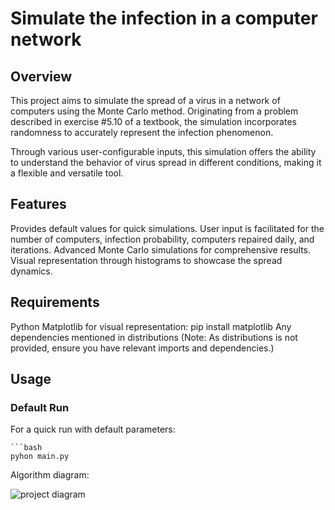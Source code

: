 # Simulate the infection in a computer network

## Overview

This project aims to simulate the spread of a virus in a network of computers using the Monte Carlo method. Originating from a problem described in exercise #5.10 of a textbook, the simulation incorporates randomness to accurately represent the infection phenomenon.

Through various user-configurable inputs, this simulation offers the ability to understand the behavior of virus spread in different conditions, making it a flexible and versatile tool.

## Features
Provides default values for quick simulations.
User input is facilitated for the number of computers, infection probability, computers repaired daily, and iterations.
Advanced Monte Carlo simulations for comprehensive results.
Visual representation through histograms to showcase the spread dynamics.
## Requirements
Python
Matplotlib for visual representation: pip install matplotlib
Any dependencies mentioned in distributions (Note: As distributions is not provided, ensure you have relevant imports and dependencies.)


## Usage

### Default Run

For a quick run with default parameters:
    
    ```bash
    pyhon main.py


Algorithm diagram:

![project diagram](https://user-images.githubusercontent.com/67343196/174631088-3ade4371-8d14-4633-b3f2-6beafbaae054.png)
